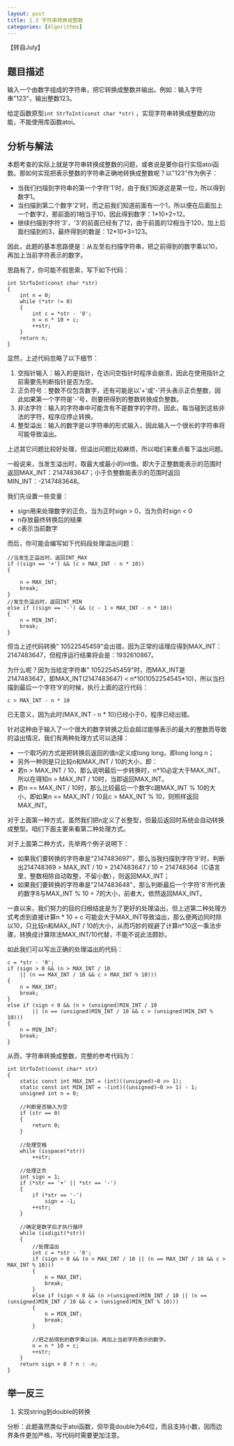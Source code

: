 ```yaml
---
layout: post
title: 1.3 字符串转换成整数
categories: [Algorithms]
---
```

【转自July】

## 题目描述
输入一个由数字组成的字符串，把它转换成整数并输出。例如：输入字符串"123"，输出整数123。

给定函数原型`int StrToInt(const char *str)` ，实现字符串转换成整数的功能，不能使用库函数atoi。

## 分析与解法

本题考查的实际上就是字符串转换成整数的问题，或者说是要你自行实现atoi函数。那如何实现把表示整数的字符串正确地转换成整数呢？以"123"作为例子：
 - 当我们扫描到字符串的第一个字符'1'时，由于我们知道这是第一位，所以得到数字1。
 - 当扫描到第二个数字'2'时，而之前我们知道前面有一个1，所以便在后面加上一个数字2，那前面的1相当于10，因此得到数字：1*10+2=12。
 - 继续扫描到字符'3'，'3'的前面已经有了12，由于前面的12相当于120，加上后面扫描到的3，最终得到的数是：12*10+3=123。

因此，此题的基本思路便是：从左至右扫描字符串，把之前得到的数字乘以10，再加上当前字符表示的数字。  

思路有了，你可能不假思索，写下如下代码：

	int StrToInt(const char *str)
	{
		int n = 0;
		while (*str != 0)
		{
			int c = *str - '0';
			n = n * 10 + c;
			++str;
		}
		return n;
	}

显然，上述代码忽略了以下细节：

1. 空指针输入：输入的是指针，在访问空指针时程序会崩溃，因此在使用指针之前需要先判断指针是否为空。
2. 正负符号：整数不仅包含数字，还有可能是以'+'或'-'开头表示正负整数，因此如果第一个字符是'-'号，则要把得到的整数转换成负整数。  
3. 非法字符：输入的字符串中可能含有不是数字的字符。因此，每当碰到这些非法的字符，程序应停止转换。  
4. 整型溢出：输入的数字是以字符串的形式输入，因此输入一个很长的字符串将可能导致溢出。  

上述其它问题比较好处理，但溢出问题比较麻烦，所以咱们来重点看下溢出问题。

一般说来，当发生溢出时，取最大或最小的int值。即大于正整数能表示的范围时返回MAX_INT：2147483647；小于负整数能表示的范围时返回MIN_INT：-2147483648。

我们先设置一些变量：
 - sign用来处理数字的正负，当为正时sign > 0，当为负时sign < 0
 - n存放最终转换后的结果
 - c表示当前数字

而后，你可能会编写如下代码段处理溢出问题：

	//当发生正溢出时，返回INT_MAX
	if ((sign == '+') && (c > MAX_INT - n * 10))
	{
		
		n = MAX_INT;
		break;
	}
	//发生负溢出时，返回INT_MIN
	else if ((sign == '-') && (c - 1 > MAX_INT - n * 10))
	{
		n = MIN_INT;
		break;
	}

但当上述代码转换"    10522545459"会出错，因为正常的话理应得到MAX_INT：2147483647，但程序运行结果将会是：1932610867。

为什么呢？因为当给定字符串"    10522545459"时，而MAX_INT是2147483647，即MAX_INT(2147483647) < n*10(1052254545\*10)，所以当扫描到最后一个字符‘9’的时候，执行上面的这行代码：

	c > MAX_INT - n * 10

已无意义，因为此时(MAX_INT - n * 10)已经小于0，程序已经出错。

针对这种由于输入了一个很大的数字转换之后会超过能够表示的最大的整数而导致的溢出情况，我们有两种处理方式可以选择：
 - 一个取巧的方式是把转换后返回的值n定义成long long，即long long n；
 - 另外一种则是只比较n和MAX_INT / 10的大小，即：
- 若n > MAX_INT / 10，那么说明最后一步转换时，n*10必定大于MAX_INT，所以在得知n > MAX_INT / 10时，当即返回MAX_INT。
- 若n == MAX_INT / 10时，那么比较最后一个数字c跟MAX_INT % 10的大小，即如果n == MAX_INT / 10且c > MAX_INT % 10，则照样返回MAX_INT。

对于上面第一种方式，虽然我们把n定义了长整型，但最后返回时系统会自动转换成整型。咱们下面主要来看第二种处理方式。

对于上面第二种方式，先举两个例子说明下：
 - 如果我们要转换的字符串是"2147483697"，那么当我扫描到字符'9'时，判断出214748369 > MAX_INT / 10 = 2147483647 / 10 = 214748364（C语言里，整数相除自动取整，不留小数），则返回MAX_INT；
 - 如果我们要转换的字符串是"2147483648"，那么判断最后一个字符'8'所代表的数字8与MAX_INT % 10 = 7的大小，前者大，依然返回MAX_INT。

一直以来，我们努力的目的归根结底是为了更好的处理溢出，但上述第二种处理方式考虑到直接计算n * 10 + c 可能会大于MAX_INT导致溢出，那么便两边同时除以10，只比较n和MAX_INT / 10的大小，从而巧妙的规避了计算n\*10这一乘法步骤，转换成计算除法MAX_INT/10代替，不能不说此法颇妙。  

如此我们可以写出正确的处理溢出的代码：

	c = *str - '0';
	if (sign > 0 && (n > MAX_INT / 10 
		|| (n == MAX_INT / 10 && c > MAX_INT % 10)))
	{
	    n = MAX_INT;
	    break;
	}
	else if (sign < 0 && (n > (unsigned)MIN_INT / 10 
			|| (n == (unsigned)MIN_INT / 10 && c > (unsigned)MIN_INT % 10)))
	{
	    n = MIN_INT;
	    break;
	}

从而，字符串转换成整数，完整的参考代码为：

	int StrToInt(const char* str)
	{
		static const int MAX_INT = (int)((unsigned)~0 >> 1);
		static const int MIN_INT = -(int)((unsigned)~0 >> 1) - 1;
		unsigned int n = 0;
	
		//判断是否输入为空
		if (str == 0)
		{
			return 0;
		}
	
		//处理空格
		while (isspace(*str))
			++str;
	
		//处理正负
		int sign = 1;
		if (*str == '+' || *str == '-')
		{
			if (*str == '-')
				sign = -1;
			++str;
		}
	
		//确定是数字后才执行循环
		while (isdigit(*str))
		{
			//处理溢出
			int c = *str - '0';
			if (sign > 0 && (n > MAX_INT / 10 || (n == MAX_INT / 10 && c > MAX_INT % 10)))
			{
				n = MAX_INT;
				break;
			}
			else if (sign < 0 && (n >(unsigned)MIN_INT / 10 || (n == (unsigned)MIN_INT / 10 && c > (unsigned)MIN_INT % 10)))
			{
				n = MIN_INT;
				break;
			}
	
			//把之前得到的数字乘以10，再加上当前字符表示的数字。
			n = n * 10 + c;
			++str;
		}
		return sign > 0 ? n : -n;
	}


## 举一反三

1. 实现string到double的转换

分析：此题虽然类似于atoi函数，但毕竟double为64位，而且支持小数，因而边界条件更加严格，写代码时需要更加注意。
